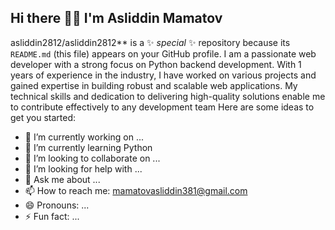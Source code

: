 ## Hi there 👨‍💻 I'm Asliddin Mamatov

asliddin2812/asliddin2812** is a ✨ _special_ ✨ repository because its `README.md` (this file) appears on your GitHub profile.
I am a passionate web developer with a strong focus on Python backend development. With 1 years of experience in the industry, I have worked on various projects and gained expertise in building robust and scalable web applications. My technical skills and dedication to delivering high-quality solutions enable me to contribute effectively to any development team
Here are some ideas to get you started:

- 🔭 I’m currently working on ...
- 🌱 I’m currently learning Python
- 👯 I’m looking to collaborate on ...
- 🤔 I’m looking for help with ...
- 💬 Ask me about ...
- 📫 How to reach me: mamatovasliddin381@gmail.com
- 😄 Pronouns: ...
- ⚡ Fun fact: ...
